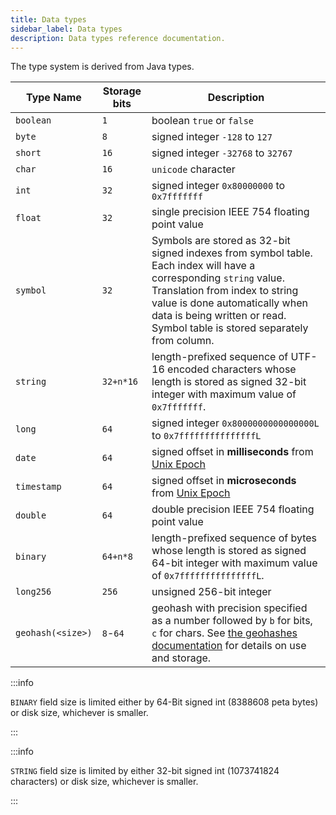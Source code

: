 ```yaml
---
title: Data types
sidebar_label: Data types
description: Data types reference documentation.
---
```


The type system is derived from Java types.

| Type Name         | Storage bits | Description                                                                                                                                                                                                                                                         |
| ----------------- | ------------ | ------------------------------------------------------------------------------------------------------------------------------------------------------------------------------------------------------------------------------------------------------------------- |
| `boolean`         | `1`          | boolean `true` or `false`                                                                                                                                                                                                                                           |
| `byte`            | `8`          | signed integer `-128` to `127`                                                                                                                                                                                                                                      |
| `short`           | `16`         | signed integer `-32768` to `32767`                                                                                                                                                                                                                                  |
| `char`            | `16`         | `unicode` character                                                                                                                                                                                                                                                 |
| `int`             | `32`         | signed integer `0x80000000` to `0x7fffffff`                                                                                                                                                                                                                         |
| `float`           | `32`         | single precision IEEE 754 floating point value                                                                                                                                                                                                                      |
| `symbol`          | `32`         | Symbols are stored as 32-bit signed indexes from symbol table. Each index will have a corresponding `string` value. Translation from index to string value is done automatically when data is being written or read. Symbol table is stored separately from column. |
| `string`          | `32+n*16`    | length-prefixed sequence of UTF-16 encoded characters whose length is stored as signed 32-bit integer with maximum value of `0x7fffffff`.                                                                                                                           |
| `long`            | `64`         | signed integer `0x8000000000000000L` to `0x7fffffffffffffffL`                                                                                                                                                                                                       |
| `date`            | `64`         | signed offset in **milliseconds** from [Unix Epoch](https://en.wikipedia.org/wiki/Unix_time)                                                                                                                                                                        |
| `timestamp`       | `64`         | signed offset in **microseconds** from [Unix Epoch](https://en.wikipedia.org/wiki/Unix_time)                                                                                                                                                                        |
| `double`          | `64`         | double precision IEEE 754 floating point value                                                                                                                                                                                                                      |
| `binary`          | `64+n*8`     | length-prefixed sequence of bytes whose length is stored as signed 64-bit integer with maximum value of `0x7fffffffffffffffL`.                                                                                                                                      |
| `long256`         | `256`        | unsigned 256-bit integer                                                                                                                                                                                                                                            |
| `geohash(<size>)` | `8`-`64`     | geohash with precision specified as a number followed by `b` for bits, `c` for chars. See [the geohashes documentation](/docs/concept/geohashes/) for details on use and storage.                                                                                   |

:::info

`BINARY` field size is limited either by 64-Bit signed int (8388608 peta bytes)
or disk size, whichever is smaller.

:::

:::info

`STRING` field size is limited by either 32-bit signed int (1073741824
characters) or disk size, whichever is smaller.

:::
